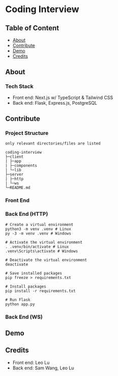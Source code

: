 # Coding Interview

## Table of Content

-   [About](#about)
-   [Contribute](#contribute)
-   [Demo](#demo)
-   [Credits](#credits)

## About

### Tech Stack

-   Front end: Next.js w/ TypeScript & Tailwind CSS
-   Back end: Flask, Express.js, PostgreSQL

## Contribute

### Project Structure

```
only relevant directories/files are listed

coding-interview
├─client
| ├─app
| ├─components
| └─lib
├─server
| ├─http
| └─ws
└─README.md
```

### Front End

### Back End (HTTP)

```
# Create a virtual environment
python3 -m venv .venv # Linux
py -3 -m venv .venv # Windows

# Activate the virtual environment
. .venv/bin/activate # Linux
.venv\Scripts\activate # Windows

# Deactivate the virtual environment
deactivate

# Save installed packages
pip freeze > requirements.txt

# Install packages
pip install -r requirements.txt

# Run Flask
python app.py
```

### Back End (WS)

## Demo

## Credits

-   Front end: Leo Lu
-   Back end: Sam Wang, Leo Lu
